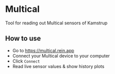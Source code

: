 # Multical
Tool for reading out Multical sensors of Kamstrup

## How to use

- Go to https://multical.rein.app
- Connect your Multical device to your computer
- Click `Connect`
- Read live sensor values & show history plots
